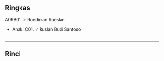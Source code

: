 ## Ringkas

A09B01. ♂ Roediman Roeslan
	<br/>

*	Anak: C01. ♂ Ruslan Budi Santoso
	<br/><br/>

-- -- --

## Rinci
